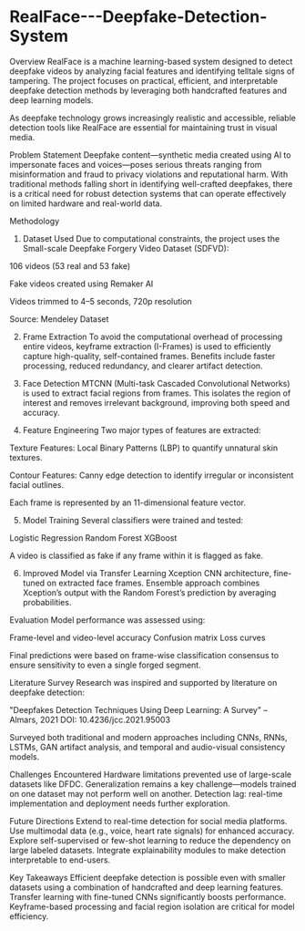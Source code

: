 # RealFace---Deepfake-Detection-System

Overview
RealFace is a machine learning-based system designed to detect deepfake videos by analyzing facial features and identifying telltale signs of tampering. The project focuses on practical, efficient, and interpretable deepfake detection methods by leveraging both handcrafted features and deep learning models.

As deepfake technology grows increasingly realistic and accessible, reliable detection tools like RealFace are essential for maintaining trust in visual media.

Problem Statement
Deepfake content—synthetic media created using AI to impersonate faces and voices—poses serious threats ranging from misinformation and fraud to privacy violations and reputational harm. With traditional methods falling short in identifying well-crafted deepfakes, there is a critical need for robust detection systems that can operate effectively on limited hardware and real-world data.

Methodology
1. Dataset Used
Due to computational constraints, the project uses the Small-scale Deepfake Forgery Video Dataset (SDFVD):

106 videos (53 real and 53 fake)

Fake videos created using Remaker AI

Videos trimmed to 4–5 seconds, 720p resolution

Source: Mendeley Dataset

2. Frame Extraction
To avoid the computational overhead of processing entire videos, keyframe extraction (I-Frames) is used to efficiently capture high-quality, self-contained frames. Benefits include faster processing, reduced redundancy, and clearer artifact detection.

3. Face Detection
MTCNN (Multi-task Cascaded Convolutional Networks) is used to extract facial regions from frames. This isolates the region of interest and removes irrelevant background, improving both speed and accuracy.

4. Feature Engineering
Two major types of features are extracted:

Texture Features: Local Binary Patterns (LBP) to quantify unnatural skin textures.

Contour Features: Canny edge detection to identify irregular or inconsistent facial outlines.

Each frame is represented by an 11-dimensional feature vector.

5. Model Training
Several classifiers were trained and tested:

Logistic Regression
Random Forest
XGBoost

A video is classified as fake if any frame within it is flagged as fake.

6. Improved Model via Transfer Learning
Xception CNN architecture, fine-tuned on extracted face frames.
Ensemble approach combines Xception’s output with the Random Forest’s prediction by averaging probabilities.

Evaluation
Model performance was assessed using:

Frame-level and video-level accuracy
Confusion matrix
Loss curves

Final predictions were based on frame-wise classification consensus to ensure sensitivity to even a single forged segment.

Literature Survey
Research was inspired and supported by literature on deepfake detection:

"Deepfakes Detection Techniques Using Deep Learning: A Survey" – Almars, 2021
DOI: 10.4236/jcc.2021.95003

Surveyed both traditional and modern approaches including CNNs, RNNs, LSTMs, GAN artifact analysis, and temporal and audio-visual consistency models.

Challenges Encountered
Hardware limitations prevented use of large-scale datasets like DFDC.
Generalization remains a key challenge—models trained on one dataset may not perform well on another.
Detection lag: real-time implementation and deployment needs further exploration.

Future Directions
Extend to real-time detection for social media platforms.
Use multimodal data (e.g., voice, heart rate signals) for enhanced accuracy.
Explore self-supervised or few-shot learning to reduce the dependency on large labeled datasets.
Integrate explainability modules to make detection interpretable to end-users.

Key Takeaways
Efficient deepfake detection is possible even with smaller datasets using a combination of handcrafted and deep learning features.
Transfer learning with fine-tuned CNNs significantly boosts performance.
Keyframe-based processing and facial region isolation are critical for model efficiency.
